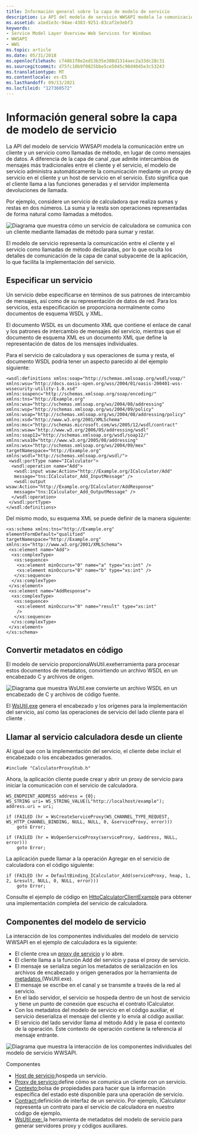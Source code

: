 ```yaml
---
title: Información general sobre la capa de modelo de servicio
description: La API del modelo de servicio WWSAPI modela la comunicación entre un cliente y un servicio como llamadas de método, en lugar de como mensajes de datos.
ms.assetid: a1ed1e3c-94ae-4383-9251-83caf2e3ebf3
keywords:
- Service Model Layer Overview Web Services for Windows
- WWSAPI
- WWS
ms.topic: article
ms.date: 05/31/2018
ms.openlocfilehash: c74861f0e2ed13b35e308d1314aec2a33dc28c31
ms.sourcegitcommit: d75fc10b9f0825bbe5ce5045c90d4045e3c53243
ms.translationtype: MT
ms.contentlocale: es-ES
ms.lasthandoff: 09/13/2021
ms.locfileid: "127360572"
---
```

# <a name="service-model-layer-overview"></a>Información general sobre la capa de modelo de servicio

La API del modelo de servicio WWSAPI modela la comunicación entre un cliente y un servicio como llamadas de método, en lugar de como mensajes de datos. A diferencia de la capa de [](message.md) canal [,](channel-layer-overview.md)que admite intercambios de mensajes más tradicionales entre el cliente y el servicio, el modelo de servicio administra automáticamente la comunicación mediante un proxy de servicio en el cliente y un host de servicio en el servicio. Esto significa que el cliente llama a las funciones generadas y el servidor implementa devoluciones de llamada.


Por ejemplo, considere un servicio de calculadora que realiza sumas y restas en dos números. La suma y la resta son operaciones representadas de forma natural como llamadas a métodos.

![Diagrama que muestra cómo un servicio de calculadora se comunica con un cliente mediante llamadas de método para sumar y restar.](images/servicemodelintro.png)

El modelo de servicio representa la comunicación entre el cliente y el servicio como llamadas de método declaradas, por lo que oculta los detalles de comunicación de la capa de canal subyacente de la aplicación, lo que facilita la implementación del servicio.

## <a name="specifying-a-service"></a>Especificar un servicio

Un servicio debe especificarse en términos de sus patrones de intercambio de mensajes, así como de su representación de datos de red. Para los servicios, esta especificación se proporciona normalmente como documentos de esquema WSDL y XML.

El documento WSDL es un documento XML que contiene el enlace de canal y los patrones de intercambio de mensajes del servicio, mientras que el documento de esquema XML es un documento XML que define la representación de datos de los mensajes individuales.

Para el servicio de calculadora y sus operaciones de suma y resta, el documento WSDL podría tener un aspecto parecido al del ejemplo siguiente:

``` syntax
<wsdl:definitions xmlns:soap="http://schemas.xmlsoap.org/wsdl/soap/" 
xmlns:wsu="http://docs.oasis-open.org/wss/2004/01/oasis-200401-wss-wssecurity-utility-1.0.xsd" 
xmlns:soapenc="http://schemas.xmlsoap.org/soap/encoding/" xmlns:tns="http://Example.org" 
xmlns:wsa="http://schemas.xmlsoap.org/ws/2004/08/addressing" xmlns:wsp="http://schemas.xmlsoap.org/ws/2004/09/policy" 
xmlns:wsap="http://schemas.xmlsoap.org/ws/2004/08/addressing/policy" xmlns:xsd="http://www.w3.org/2001/XMLSchema" 
xmlns:msc="http://schemas.microsoft.com/ws/2005/12/wsdl/contract" xmlns:wsaw="http://www.w3.org/2006/05/addressing/wsdl" 
xmlns:soap12="http://schemas.xmlsoap.org/wsdl/soap12/" xmlns:wsa10="http://www.w3.org/2005/08/addressing" 
xmlns:wsx="http://schemas.xmlsoap.org/ws/2004/09/mex" targetNamespace="http://Example.org" 
xmlns:wsdl="http://schemas.xmlsoap.org/wsdl/">
 <wsdl:portType name="ICalculator">
  <wsdl:operation name="Add">
   <wsdl:input wsaw:Action="http://Example.org/ICalculator/Add" 
   message="tns:ICalculator_Add_InputMessage" />
   <wsdl:output wsaw:Action="http://Example.org/ICalculator/AddResponse" 
   message="tns:ICalculator_Add_OutputMessage" />
  </wsdl:operation>
 </wsdl:portType>
</wsdl:definitions>
```

Del mismo modo, su esquema XML se puede definir de la manera siguiente:

``` syntax
<xs:schema xmlns:tns="http://Example.org" elementFormDefault="qualified" 
targetNamespace="http://Example.org" xmlns:xs="http://www.w3.org/2001/XMLSchema">
 <xs:element name="Add">
  <xs:complexType>
   <xs:sequence>
    <xs:element minOccurs="0" name="a" type="xs:int" />
    <xs:element minOccurs="0" name="b" type="xs:int" />
   </xs:sequence>
  </xs:complexType>
 </xs:element>
 <xs:element name="AddResponse">
  <xs:complexType>
   <xs:sequence>
    <xs:element minOccurs="0" name="result" type="xs:int" 
    />
   </xs:sequence>
  </xs:complexType>
 </xs:element>
</xs:schema> 
```

## <a name="converting-metadata-to-code"></a>Convertir metadatos en código

El modelo de [](web-service-compiler-tool.md) servicio proporcionaWsUtil.exeherramienta para procesar estos documentos de metadatos, convirtiendo un archivo WSDL en un encabezado C y archivos de origen.

![Diagrama que muestra WsUtil.exe convierte un archivo WSDL en un encabezado de C y archivos de código fuente.](images/doctotool.png)

El [WsUtil.exe](web-service-compiler-tool.md) genera el encabezado y los orígenes para la implementación del servicio, así como las operaciones de servicio del lado cliente para el cliente .

## <a name="calling-the-calculator-service-from-a-client"></a>Llamar al servicio calculadora desde un cliente

Al igual que con la implementación del servicio, el cliente debe incluir el encabezado o los encabezados generados.

``` syntax
#include "CalculatorProxyStub.h"
```

Ahora, la aplicación cliente puede crear y abrir un proxy de servicio para iniciar la comunicación con el servicio de calculadora.

``` syntax
WS_ENDPOINT_ADDRESS address = {0};
WS_STRING uri= WS_STRING_VALUE(L"http://localhost/example");
address.uri = uri;

if (FAILED (hr = WsCreateServiceProxy(WS_CHANNEL_TYPE_REQUEST, WS_HTTP_CHANNEL_BINDING, NULL, NULL, 0, &serviceProxy, error)))
    goto Error;

if (FAILED (hr = WsOpenServiceProxy(serviceProxy, &address, NULL, error)))
    goto Error;
```

La aplicación puede llamar a la operación Agregar en el servicio de calculadora con el código siguiente:

``` syntax
if (FAILED (hr = DefaultBinding_ICalculator_Add(serviceProxy, heap, 1, 2, &result, NULL, 0, NULL, error)))
    goto Error;
```

Consulte el ejemplo de código en [HttpCalculatorClientExample](httpcalculatorclientexample.md) para obtener una implementación completa del servicio de calculadora.

## <a name="service-model-components"></a>Componentes del modelo de servicio

La interacción de los componentes individuales del modelo de servicio WWSAPI en el ejemplo de calculadora es la siguiente:

-   El cliente crea un [proxy de servicio](service-proxy.md) y lo abre.
-   El cliente llama a la función Add del servicio y pasa el proxy de servicio.
-   El mensaje se serializa según los metadatos de serialización en los archivos de encabezado y origen generados por la herramienta de[ metadatos ](web-service-compiler-tool.md)(WsUtil.exe).
-   El mensaje se escribe en el canal y se transmite a través de la red al servicio.
-   En el lado servidor, el servicio se hospeda dentro de un host de servicio y tiene un punto de conexión que escucha el contrato ICalculator.
-   Con los metadatos del modelo de servicio en el código auxiliar, el servicio deserializa el mensaje del cliente y lo envía al código auxiliar.
-   El servicio del lado servidor llama al método Add y le pasa el contexto de la operación. Este contexto de operación contiene la referencia al mensaje entrante.

![Diagrama que muestra la interacción de los componentes individuales del modelo de servicio WWSAPI.](images/servicemodellayout.png)

Componentes

-   [Host de servicio:](service-host.md)hospeda un servicio.
-   [Proxy de servicio:](service-proxy.md)define cómo se comunica un cliente con un servicio.
-   [Contexto:](context.md)bolsa de propiedades para hacer que la información específica del estado esté disponible para una operación de servicio.
-   [Contract:](contract.md)definición de interfaz de un servicio. Por ejemplo, ICalculator representa un contrato para el servicio de calculadora en nuestro código de ejemplo.
-   [WsUtil.exe: ](web-service-compiler-tool.md)la herramienta de metadatos del modelo de servicio para generar servidores proxy y códigos auxiliares.

 

 




